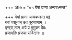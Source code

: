 +++
title = "०५ येषां प्राणा अन्वबध्नन्त"

+++
येषां प्राणा अन्वबध्नन्त बद्वं  
गवां पशूनाम् उत पूरुषाणाम् ।  
इन्द्रस् तान् अग्रे प्र मुमुक्त देवः  
प्रजापतिः प्रजया संविदानः ॥